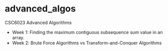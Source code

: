 # advanced_algos
CSC6023 Advanced Algorithms

- Week 1: Finding the maximum contiguous subsequence sum value in an array.
- Week 2: Brute Force Algorithms vs Transform-and-Conquer Algorithms

